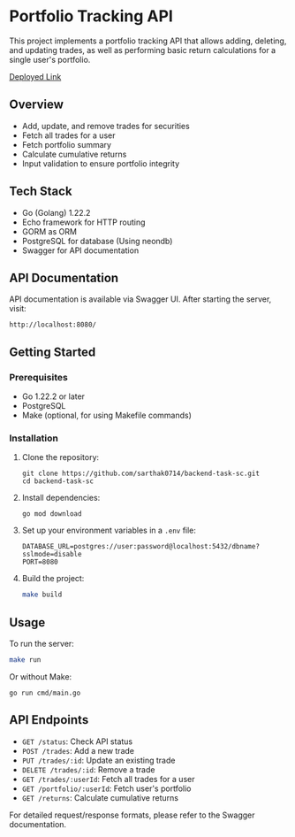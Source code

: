 # Portfolio Tracking API

This project implements a portfolio tracking API that allows adding, deleting, and updating trades, as well as performing basic return calculations for a single user's portfolio.

[Deployed Link](https://backend-task-sc-production.up.railway.app/)

## Overview

- Add, update, and remove trades for securities
- Fetch all trades for a user
- Fetch portfolio summary
- Calculate cumulative returns
- Input validation to ensure portfolio integrity

## Tech Stack

- Go (Golang) 1.22.2
- Echo framework for HTTP routing
- GORM as ORM
- PostgreSQL for database (Using neondb)
- Swagger for API documentation

## API Documentation

API documentation is available via Swagger UI. After starting the server, visit:

```
http://localhost:8080/
```

## Getting Started

### Prerequisites

- Go 1.22.2 or later
- PostgreSQL
- Make (optional, for using Makefile commands)

### Installation

1. Clone the repository:
   ```
   git clone https://github.com/sarthak0714/backend-task-sc.git
   cd backend-task-sc
   ```

2. Install dependencies:
   ```
   go mod download
   ```

3. Set up your environment variables in a `.env` file:
   ```
   DATABASE_URL=postgres://user:password@localhost:5432/dbname?sslmode=disable
   PORT=8080
   ```

4. Build the project:
   ```bash
   make build
   ```

## Usage

To run the server: 
```bash
make run
```
Or without Make:
```golang
go run cmd/main.go
```


## API Endpoints

- `GET /status`: Check API status
- `POST /trades`: Add a new trade
- `PUT /trades/:id`: Update an existing trade
- `DELETE /trades/:id`: Remove a trade
- `GET /trades/:userId`: Fetch all trades for a user
- `GET /portfolio/:userId`: Fetch user's portfolio
- `GET /returns`: Calculate cumulative returns

For detailed request/response formats, please refer to the Swagger documentation.

